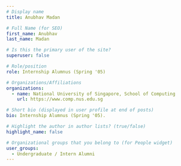 ```yaml
---
# Display name
title: Anubhav Madan

# Full Name (for SEO) 
first_name: Anubhav
last_name: Madan

# Is this the primary user of the site?
superuser: false

# Role/position
role: Internship Alumnus (Spring '05)

# Organizations/Affiliations
organizations:
  - name: National University of Singapore, School of Computing
    url: https://www.comp.nus.edu.sg

# Short bio (displayed in user profile at end of posts)
bio: Internship Alumnus (Spring '05). 

# Highlight the author in author lists? (true/false)
highlight_name: false

# Organizational groups that you belong to (for People widget)
user_groups:
  - Undergraduate / Intern Alumni
---
```


